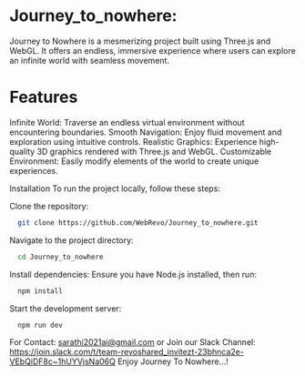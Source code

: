 # Journey_to_nowhere:
Journey to Nowhere is a mesmerizing project built using Three.js and WebGL. It offers an endless, immersive experience where users can explore an infinite world with seamless movement. 

# Features
Infinite World: Traverse an endless virtual environment without encountering boundaries.
Smooth Navigation: Enjoy fluid movement and exploration using intuitive controls.
Realistic Graphics: Experience high-quality 3D graphics rendered with Three.js and WebGL.
Customizable Environment: Easily modify elements of the world to create unique experiences.

Installation
To run the project locally, follow these steps:

Clone the repository:
```bash
  git clone https://github.com/WebRevo/Journey_to_nowhere.git
```
Navigate to the project directory:
```bash
  cd Journey_to_nowhere
```
Install dependencies:
Ensure you have Node.js installed, then run:
```bash
  npm install
```
Start the development server:
```bash
  npm run dev
```
For Contact: sarathi2021ai@gmail.com
or 
Join our Slack Channel: https://join.slack.com/t/team-revoshared_invitezt-23bhnca2e-VEbQiDF8c~1hUYVjsNa06Q
Enjoy Journey To Nowhere...!
